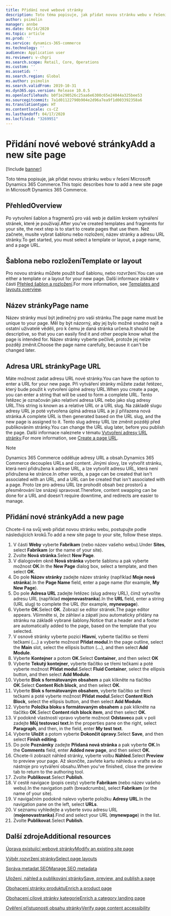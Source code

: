 ```yaml
---
title: Přidání nové webové stránky
description: Toto téma popisuje, jak přidat novou stránku webu v řešení Microsoft Dynamics 365 Commerce.
author: psimolin
manager: annbe
ms.date: 04/14/2020
ms.topic: article
ms.prod: ''
ms.service: dynamics-365-commerce
ms.technology: ''
audience: Application user
ms.reviewer: v-chgri
ms.search.scope: Retail, Core, Operations
ms.custom: ''
ms.assetid: ''
ms.search.region: Global
ms.author: psimolin
ms.search.validFrom: 2019-10-31
ms.dyn365.ops.version: Release 10.0.5
ms.openlocfilehash: b0f1e290526c25aa6e6300c65e24044a325bee53
ms.sourcegitcommit: 7a1d01122790b904e2d96a7ea9f1d003392358a6
ms.translationtype: HT
ms.contentlocale: cs-CZ
ms.lasthandoff: 04/17/2020
ms.locfileid: "3269951"
---
```

# <a name="add-a-new-site-page"></a><span data-ttu-id="18288-103">Přidání nové webové stránky</span><span class="sxs-lookup"><span data-stu-id="18288-103">Add a new site page</span></span>


[!include [banner](includes/banner.md)]

<span data-ttu-id="18288-104">Toto téma popisuje, jak přidat novou stránku webu v řešení Microsoft Dynamics 365 Commerce.</span><span class="sxs-lookup"><span data-stu-id="18288-104">This topic describes how to add a new site page in Microsoft Dynamics 365 Commerce.</span></span>

## <a name="overview"></a><span data-ttu-id="18288-105">Přehled</span><span class="sxs-lookup"><span data-stu-id="18288-105">Overview</span></span>

<span data-ttu-id="18288-106">Po vytvoření šablon a fragmentů pro váš web je dalším krokem vytváření stránek, které je používají.</span><span class="sxs-lookup"><span data-stu-id="18288-106">After you've created templates and fragments for your site, the next step is to start to create pages that use them.</span></span> <span data-ttu-id="18288-107">Než začnete, musíte vybrat šablonu nebo rozložení, název stránky a adresu URL stránky.</span><span class="sxs-lookup"><span data-stu-id="18288-107">To get started, you must select a template or layout, a page name, and a page URL.</span></span>

## <a name="template-or-layout"></a><span data-ttu-id="18288-108">Šablona nebo rozložení</span><span class="sxs-lookup"><span data-stu-id="18288-108">Template or layout</span></span>

<span data-ttu-id="18288-109">Pro novou stránku můžete použít buď šablonu, nebo rozvržení.</span><span class="sxs-lookup"><span data-stu-id="18288-109">You can use either a template or a layout for your new page.</span></span> <span data-ttu-id="18288-110">Další informace získáte v části [Přehled šablon a rozložení](templates-layouts-overview.md).</span><span class="sxs-lookup"><span data-stu-id="18288-110">For more information, see [Templates and layouts overview](templates-layouts-overview.md).</span></span>

## <a name="page-name"></a><span data-ttu-id="18288-111">Název stránky</span><span class="sxs-lookup"><span data-stu-id="18288-111">Page name</span></span>

<span data-ttu-id="18288-112">Název stránky musí být jedinečný pro vaši stránku.</span><span class="sxs-lookup"><span data-stu-id="18288-112">The page name must be unique to your page.</span></span> <span data-ttu-id="18288-113">Měl by být názorný, aby jej bylo možné snadno najít a ostatní uživatelé věděli, pro k čemu je daná stránka určena.</span><span class="sxs-lookup"><span data-stu-id="18288-113">It should be descriptive, so that you can easily find it and other people know what the page is intended for.</span></span> <span data-ttu-id="18288-114">Název stránky vyberte pečlivě, protože jej nelze později změnit.</span><span class="sxs-lookup"><span data-stu-id="18288-114">Choose the page name carefully, because it can't be changed later.</span></span>

## <a name="page-url"></a><span data-ttu-id="18288-115">Adresa URL stránky</span><span class="sxs-lookup"><span data-stu-id="18288-115">Page URL</span></span>

<span data-ttu-id="18288-116">Máte možnost zadat adresu URL nové stránky.</span><span class="sxs-lookup"><span data-stu-id="18288-116">You can have the option to enter a URL for your new page.</span></span> <span data-ttu-id="18288-117">Při vytváření stránky můžete zadat řetězec, který bude použit k vytvoření úplné adresy URL.</span><span class="sxs-lookup"><span data-stu-id="18288-117">When you create a page, you can enter a string that will be used to form a complete URL.</span></span> <span data-ttu-id="18288-118">Tento řetězec je označován jako relativní adresa URL nebo jako slug adresy URL.</span><span class="sxs-lookup"><span data-stu-id="18288-118">This string is known as a relative URL or a URL slug.</span></span> <span data-ttu-id="18288-119">Na základě slugu adresy URL je poté vytvořena úplná adresa URL a je jí přiřazena nová stránka.</span><span class="sxs-lookup"><span data-stu-id="18288-119">A complete URL is then generated based on the URL slug, and the new page is assigned to it.</span></span> <span data-ttu-id="18288-120">Tento slug adresy URL lze změnit později před publikováním stránky.</span><span class="sxs-lookup"><span data-stu-id="18288-120">You can change the URL slug later, before you publish the page.</span></span> <span data-ttu-id="18288-121">Další informace naleznete v tématu [Vytvoření adresy URL stránky](create-page-URL.md).</span><span class="sxs-lookup"><span data-stu-id="18288-121">For more information, see [Create a page URL](create-page-URL.md).</span></span>

> [!NOTE]
> <span data-ttu-id="18288-122">Dynamics 365 Commerce odděluje adresy URL a obsah.</span><span class="sxs-lookup"><span data-stu-id="18288-122">Dynamics 365 Commerce decouples URLs and content.</span></span> <span data-ttu-id="18288-123">Jinými slovy, lze vytvořit stránku, která není přidružena k adrese URL, a lze vytvořit adresu URL, která není přidružena ke stránce.</span><span class="sxs-lookup"><span data-stu-id="18288-123">In other words, a page can be created that isn't associated with an URL, and a URL can be created that isn't associated with a page.</span></span> <span data-ttu-id="18288-124">Proto lze pro adresu URL lze prohodit obsah bez prostorů a přesměrování lze snázeji spravovat.</span><span class="sxs-lookup"><span data-stu-id="18288-124">Therefore, content swapping can be done for a URL and doesn't require downtime, and redirects are easier to manage.</span></span>

## <a name="add-a-new-page"></a><span data-ttu-id="18288-125">Přidání nové stránky</span><span class="sxs-lookup"><span data-stu-id="18288-125">Add a new page</span></span>

<span data-ttu-id="18288-126">Chcete-li na svůj web přidat novou stránku webu, postupujte podle následujících kroků.</span><span class="sxs-lookup"><span data-stu-id="18288-126">To add a new site page to your site, follow these steps.</span></span>

1. <span data-ttu-id="18288-127">V části **Weby** vyberte **Fabrikam** (nebo název vašeho webu).</span><span class="sxs-lookup"><span data-stu-id="18288-127">Under **Sites**, select **Fabrikam** (or the name of your site).</span></span>
1. <span data-ttu-id="18288-128">Zvolte **Nová stránka**.</span><span class="sxs-lookup"><span data-stu-id="18288-128">Select **New Page**.</span></span>
1. <span data-ttu-id="18288-129">V dialogovém okně **Nová stránka** vyberte šablonu a pak vyberte možnost **OK**.</span><span class="sxs-lookup"><span data-stu-id="18288-129">In the **New Page** dialog box, select a template, and then select **OK**.</span></span>
1. <span data-ttu-id="18288-130">Do pole **Název stránky** zadejte název stránky (například **Moje nová stránka**).</span><span class="sxs-lookup"><span data-stu-id="18288-130">In the **Page Name** field, enter a page name (for example, **My New Page**).</span></span>
1. <span data-ttu-id="18288-131">Do pole **Adresa URL** zadejte řetězec (slug adresy URL), čímž vytvoříte adresu URL (například **mojenovastranka**).</span><span class="sxs-lookup"><span data-stu-id="18288-131">In the **URL** field, enter a string (URL slug) to complete the URL (for example, **mynewpage**).</span></span>
1. <span data-ttu-id="18288-132">Vyberte **OK**.</span><span class="sxs-lookup"><span data-stu-id="18288-132">Select **OK**.</span></span> <span data-ttu-id="18288-133">Zobrazí se editor stránek.</span><span class="sxs-lookup"><span data-stu-id="18288-133">The page editor appears.</span></span> <span data-ttu-id="18288-134">Všimněte si, že záhlaví a zápatí jsou automaticky přidány na stránku na základě vybrané šablony.</span><span class="sxs-lookup"><span data-stu-id="18288-134">Notice that a header and a footer are automatically added to the page, based on the template that you selected.</span></span>
1. <span data-ttu-id="18288-135">V osnově stránky vyberte pozici **Hlavní**, vyberte tlačítko se třemi tečkami (**...**) a vyberte možnost **Přidat modul**.</span><span class="sxs-lookup"><span data-stu-id="18288-135">In the page outline, select the **Main** slot, select the ellipsis button (**...**), and then select **Add Module**.</span></span>
1. <span data-ttu-id="18288-136">Vyberte **Kontejner** a potom **OK**.</span><span class="sxs-lookup"><span data-stu-id="18288-136">Select **Container**, and then select **OK**</span></span>
1. <span data-ttu-id="18288-137">Vyberte **Tekutý kontejner**, vyberte tlačítko se třemi tečkami a poté vyberte možnost **Přidat modul**.</span><span class="sxs-lookup"><span data-stu-id="18288-137">Select **Fluid Container**, select the ellipsis button, and then select **Add Module**.</span></span>
1. <span data-ttu-id="18288-138">Vyberte **Blok s formátovaným obsahem** a pak klikněte na tlačítko **OK**.</span><span class="sxs-lookup"><span data-stu-id="18288-138">Select **Content Rich block**, and then select **OK**.</span></span>
1. <span data-ttu-id="18288-139">Vyberte **Blok s formátovaným obsahem**, vyberte tlačítko se třemi tečkami a poté vyberte možnost **Přidat modul**.</span><span class="sxs-lookup"><span data-stu-id="18288-139">Select **Content Rich Block**, select the ellipsis button, and then select **Add Module**.</span></span>
1. <span data-ttu-id="18288-140">Vyberte **Položka bloku s formátovaným obsahem** a pak klikněte na tlačítko **OK**.</span><span class="sxs-lookup"><span data-stu-id="18288-140">Select **Content rich block item**, and then select **OK**.</span></span>
1. <span data-ttu-id="18288-141">V podokně vlastností vpravo vyberte možnost **Odstavec**a pak v poli zadejte **Můj testovací text**.</span><span class="sxs-lookup"><span data-stu-id="18288-141">In the properties pane on the right, select **Paragraph**, and then, in the field, enter **My test text**.</span></span>
1. <span data-ttu-id="18288-142">Vyberte **Uložit** a potom vyberte **Dokončit úpravy**.</span><span class="sxs-lookup"><span data-stu-id="18288-142">Select **Save**, and then select **Finish editing**.</span></span>
1. <span data-ttu-id="18288-143">Do pole **Poznámky** zadejte **Přidaná nová stránka** a pak vyberte **OK**.</span><span class="sxs-lookup"><span data-stu-id="18288-143">In the **Comments** field, enter **Added new page**, and then select **OK**.</span></span>
1. <span data-ttu-id="18288-144">Chcete-li zobrazit náhled stránky, vyberte volbu **Náhled**.</span><span class="sxs-lookup"><span data-stu-id="18288-144">Select **Preview** to preview your page.</span></span> <span data-ttu-id="18288-145">Až skončíte, zavřete kartu náhledu a vraťte se do nástroje pro vytváření obsahu.</span><span class="sxs-lookup"><span data-stu-id="18288-145">When you've finished, close the preview tab to return to the authoring tool.</span></span>
1. <span data-ttu-id="18288-146">Zvolte **Publikovat**.</span><span class="sxs-lookup"><span data-stu-id="18288-146">Select **Publish**.</span></span>
1. <span data-ttu-id="18288-147">V cestě navigace (popis cesty) vyberte **Fabrikam** (nebo název vašeho webu).</span><span class="sxs-lookup"><span data-stu-id="18288-147">In the navigation path (breadcrumbs), select **Fabrikam** (or the name of your site).</span></span>
1. <span data-ttu-id="18288-148">V navigačním podokně nalevo vyberte položku **Adresy URL**.</span><span class="sxs-lookup"><span data-stu-id="18288-148">In the navigation pane on the left, select **URLs**.</span></span>
1. <span data-ttu-id="18288-149">V seznamu vyhledejte a vyberte svou adresu URL (**mojenovastranka)**.</span><span class="sxs-lookup"><span data-stu-id="18288-149">Find and select your URL (**mynewpage**) in the list.</span></span>
1. <span data-ttu-id="18288-150">Zvolte **Publikovat**.</span><span class="sxs-lookup"><span data-stu-id="18288-150">Select **Publish**.</span></span>

## <a name="additional-resources"></a><span data-ttu-id="18288-151">Další zdroje</span><span class="sxs-lookup"><span data-stu-id="18288-151">Additional resources</span></span>

[<span data-ttu-id="18288-152">Úprava existující webové stránky</span><span class="sxs-lookup"><span data-stu-id="18288-152">Modify an existing site page</span></span>](modify-existing-page.md)

[<span data-ttu-id="18288-153">Výběr rozvržení stránky</span><span class="sxs-lookup"><span data-stu-id="18288-153">Select page layouts</span></span>](select-page-layouts.md)

[<span data-ttu-id="18288-154">Správa metadat SEO</span><span class="sxs-lookup"><span data-stu-id="18288-154">Manage SEO metadata</span></span>](manage-seo-metadata.md)

[<span data-ttu-id="18288-155">Uložení, náhled a publikování stránky</span><span class="sxs-lookup"><span data-stu-id="18288-155">Save, preview, and publish a page</span></span>](save-preview-publish-page.md)

[<span data-ttu-id="18288-156">Obohacení stránky produktu</span><span class="sxs-lookup"><span data-stu-id="18288-156">Enrich a product page</span></span>](enrich-product-page.md)

[<span data-ttu-id="18288-157">Obohacení cílové stránky kategorie</span><span class="sxs-lookup"><span data-stu-id="18288-157">Enrich a category landing page</span></span>](enrich-category-page.md)

[<span data-ttu-id="18288-158">Ověření přístupnosti obsahu stránky</span><span class="sxs-lookup"><span data-stu-id="18288-158">Verify page content accessibility</span></span>](verify-accessibility.md)

